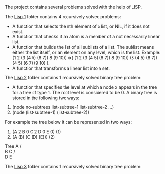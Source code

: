 The project contains several problems solved with the help of LISP.

The [Lisp 1](https://github.com/Iri25/lfp-lisp-Iri25/tree/master/Lisp%201) folder contains 4 recursively solved problems:
- A function that selects the nth element of a list, or NIL, if it does not exist.
- A function that checks if an atom is a member of a not necessarily linear list.
- A function that builds the list of all sublists of a list. The sublist means either the list itself, or an element on any level, which is the list. Example: (1 2 (3 (4 5) (6 7)) 8 (9 10)) =>( (1 2 (3 (4 5) (6 7)) 8 (9 10)) (3 (4 5) (6 7)) (4 5) (6 7) (9 10) ).
- A function that transforms a linear list into a set.

The [Lisp 2](https://github.com/Iri25/lfp-lisp-Iri25/tree/master/Lisp%202) folder contains 1 recursively solved binary tree problem:
- A function that specifies the level at which a node x appears in the tree for a tree of type 1. The root level is considered to be 0. A binary tree is stored in the following two ways:
1. (node no-subtrees list-subtree-1 list-subtree-2 ...) 
2. (node (list-subtree-1) (list-subtree-2))
   
For example the tree below it can be represented in two ways:
1. (A 2 B 0 C 2 D 0 E 0) (1)
2. (A (B) (C (D) (E))) (2)

Tree
  A
 / \
B   C
   / \
  D   E

The [Lisp 3](https://github.com/Iri25/lfp-lisp-Iri25/tree/master/Lisp%203) folder contains 1 recursively solved binary tree problem:
